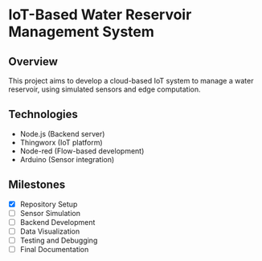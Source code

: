 # IoT-Based Water Reservoir Management System

## Overview
This project aims to develop a cloud-based IoT system to manage a water reservoir, using simulated sensors and edge computation.

## Technologies
- Node.js (Backend server)
- Thingworx (IoT platform)
- Node-red (Flow-based development)
- Arduino (Sensor integration)

## Milestones
- [x] Repository Setup
- [ ] Sensor Simulation
- [ ] Backend Development
- [ ] Data Visualization
- [ ] Testing and Debugging
- [ ] Final Documentation
